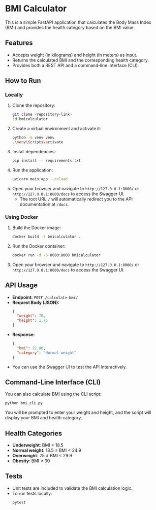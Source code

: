 # BMI Calculator

This is a simple FastAPI application that calculates the Body Mass Index (BMI) and provides the health category based on the BMI value.

## Features
- Accepts weight (in kilograms) and height (in meters) as input.
- Returns the calculated BMI and the corresponding health category.
- Provides both a REST API and a command-line interface (CLI).

## How to Run

### Locally
1. Clone the repository:
   ```bash
   git clone <repository-link>
   cd bmicalculator
   ```
2. Create a virtual environment and activate it:
   ```bash
   python -m venv venv
   .\venv\Scripts\activate
   ```
3. Install dependencies:
   ```bash
   pip install -r requirements.txt
   ```
4. Run the application:
   ```bash
   uvicorn main:app --reload
   ```
5. Open your browser and navigate to `http://127.0.0.1:8000/` or `http://127.0.0.1:8000/docs` to access the Swagger UI.
   - The root URL `/` will automatically redirect you to the API documentation at `/docs`.

### Using Docker
1. Build the Docker image:
   ```bash
   docker build -t bmicalculator .
   ```
2. Run the Docker container:
   ```bash
   docker run -d -p 8000:8000 bmicalculator
   ```
3. Open your browser and navigate to `http://127.0.0.1:8000/` or `http://127.0.0.1:8000/docs` to access the Swagger UI.

## API Usage
- **Endpoint:** `POST /calculate-bmi/`
- **Request Body (JSON):**
  ```json
  {
    "weight": 70,
    "height": 1.75
  }
  ```
- **Response:**
  ```json
  {
    "bmi": 22.86,
    "category": "Normal weight"
  }
  ```
- You can use the Swagger UI to test the API interactively.

## Command-Line Interface (CLI)
You can also calculate BMI using the CLI script:

```bash
python bmi_cli.py
```
You will be prompted to enter your weight and height, and the script will display your BMI and health category.

## Health Categories
- **Underweight**: BMI < 18.5
- **Normal weight**: 18.5 ≤ BMI < 24.9
- **Overweight**: 25 ≤ BMI < 29.9
- **Obesity**: BMI ≥ 30

## Tests
- Unit tests are included to validate the BMI calculation logic.
- To run tests locally:
  ```bash
  pytest
  ```

